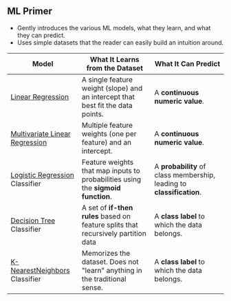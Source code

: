 ## ML Primer
- Gently introduces the various ML models, what they learn, and what they can predict.
- Uses simple datasets that the reader can easily build an intuition around.

| **Model**                                                  | **What It Learns from the Dataset**                                                | **What It Can Predict**                                               |
|------------------------------------------------------------|------------------------------------------------------------------------------------|-----------------------------------------------------------------------|
| [Linear Regression](Learn-a-line.ipynb)                    | A single feature weight (slope) and an intercept that best fit the data points.    | A **continuous numeric value**.                                       |
| [Multivariate Linear Regression](Learn-a-formula.ipynb)    | Multiple feature weights (one per feature) and an intercept.                       | A **continuous numeric value**.                                       |
| [Logistic Regression](LogisticRegression.ipynb) Classifier | Feature weights that map inputs to probabilities using the **sigmoid function**.   | A **probability** of class membership, leading to **classification**. |
| [Decision Tree](DecisionTree.ipynb) Classifier             | A set of **if-then rules** based on feature splits that recursively partition data | A **class label** to which the data belongs.                          |
| [K-NearestNeighbors](KNN.ipynb) Classifier                 | Memorizes the dataset. Does not "learn" anything in the traditional sense.         | A **class label** to which the data belongs.                          |
